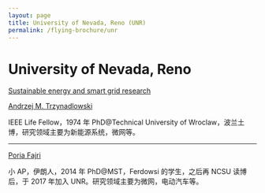 ```yaml
---
layout: page
title: University of Nevada, Reno (UNR)
permalink: /flying-brochure/unr
---
```

# University of Nevada, Reno
[Sustainable energy and smart grid research](https://www.unr.edu/ebme/research)

[Andrzej M. Trzynadlowski](https://www.unr.edu/ebme/people/andrzej-trzynadlowski)

IEEE Life Fellow，1974 年 PhD@Technical University of
Wroclaw，波兰土博，研究领域主要为新能源系统，微网等。

---

[Poria Fajri](https://www.unr.edu/ebme/people/poria-fajri)

小 AP，伊朗人，2014 年 PhD@MST，Ferdowsi 的学生，之后再 NCSU
读博后，于 2017 年加入 UNR。研究领域主要为微网，电动汽车等。
